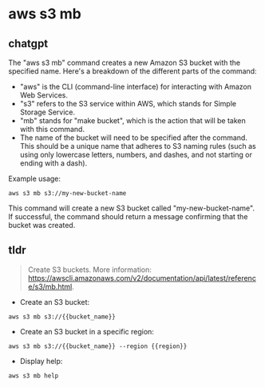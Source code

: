 # aws s3 mb 
## chatgpt 
The "aws s3 mb" command creates a new Amazon S3 bucket with the specified name. Here's a breakdown of the different parts of the command:

- "aws" is the CLI (command-line interface) for interacting with Amazon Web Services.
- "s3" refers to the S3 service within AWS, which stands for Simple Storage Service.
- "mb" stands for "make bucket", which is the action that will be taken with this command.
- The name of the bucket will need to be specified after the command. This should be a unique name that adheres to S3 naming rules (such as using only lowercase letters, numbers, and dashes, and not starting or ending with a dash). 

Example usage:

`aws s3 mb s3://my-new-bucket-name`

This command will create a new S3 bucket called "my-new-bucket-name". If successful, the command should return a message confirming that the bucket was created. 

## tldr 
 
> Create S3 buckets.
> More information: <https://awscli.amazonaws.com/v2/documentation/api/latest/reference/s3/mb.html>.

- Create an S3 bucket:

`aws s3 mb s3://{{bucket_name}}`

- Create an S3 bucket in a specific region:

`aws s3 mb s3://{{bucket_name}} --region {{region}}`

- Display help:

`aws s3 mb help`
